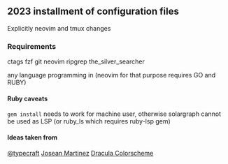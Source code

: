 ## 2023 installment of configuration files
Explicitly neovim and tmux changes

### Requirements

ctags
fzf
git
neovim
ripgrep
the_silver_searcher

any language programming in (neovim for that purpose requires GO and RUBY)

#### Ruby caveats
`gem install` needs to work for machine user, otherwise solargraph cannot be used as LSP (or ruby_ls which requires ruby-lsp gem)

#### Ideas taken from 
[@typecraft](https://www.youtube.com/@typecraft_dev)
[Josean Martinez](https://www.youtube.com/watch?v=6mxWayq-s9I)
[Dracula Colorscheme](https://draculatheme.com/)
